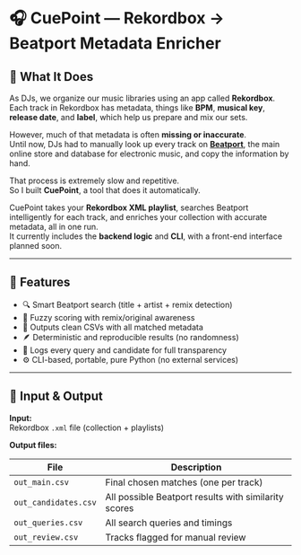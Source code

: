 # 🎧 CuePoint — Rekordbox → Beatport Metadata Enricher

## 🪩 What It Does

As DJs, we organize our music libraries using an app called **Rekordbox**.  
Each track in Rekordbox has metadata, things like **BPM**, **musical key**, **release date**, and **label**, which help us prepare and mix our sets.

However, much of that metadata is often **missing or inaccurate**.  
Until now, DJs had to manually look up every track on **[Beatport](https://www.beatport.com)**, the main online store and database for electronic music, and copy the information by hand.

That process is extremely slow and repetitive.  
So I built **CuePoint**, a tool that does it automatically.

CuePoint takes your **Rekordbox XML playlist**, searches Beatport intelligently for each track, and enriches your collection with accurate metadata, all in one run.  
It currently includes the **backend logic** and **CLI**, with a front-end interface planned soon.

---

## 🚀 Features

- 🔍 Smart Beatport search (title + artist + remix detection)  
- 🧠 Fuzzy scoring with remix/original awareness  
- 💾 Outputs clean CSVs with all matched metadata  
- 🪶 Deterministic and reproducible results (no randomness)  
- 📜 Logs every query and candidate for full transparency  
- ⚙️ CLI-based, portable, pure Python (no external services)  

---

## 🧩 Input & Output

**Input:**  
Rekordbox `.xml` file (collection + playlists)

**Output files:**

| File | Description |
|------|--------------|
| `out_main.csv` | Final chosen matches (one per track) |
| `out_candidates.csv` | All possible Beatport results with similarity scores |
| `out_queries.csv` | All search queries and timings |
| `out_review.csv` | Tracks flagged for manual review |
